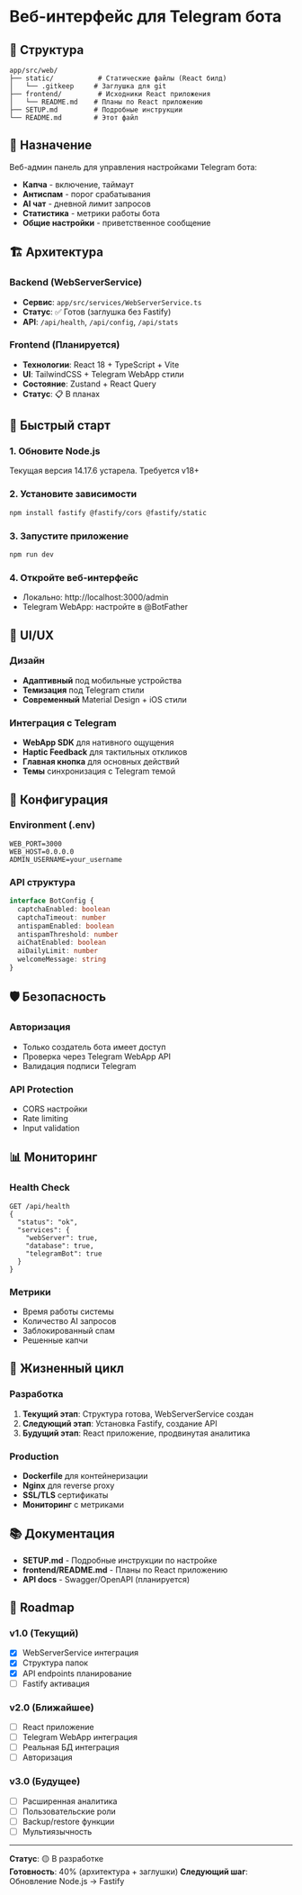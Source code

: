 # Веб-интерфейс для Telegram бота

## 📁 Структура

```
app/src/web/
├── static/           # Статические файлы (React билд)
│   └── .gitkeep     # Заглушка для git
├── frontend/         # Исходники React приложения
│   └── README.md    # Планы по React приложению
├── SETUP.md         # Подробные инструкции
└── README.md        # Этот файл
```

## 🎯 Назначение

Веб-админ панель для управления настройками Telegram бота:

- **Капча** - включение, таймаут
- **Антиспам** - порог срабатывания  
- **AI чат** - дневной лимит запросов
- **Статистика** - метрики работы бота
- **Общие настройки** - приветственное сообщение

## 🏗️ Архитектура

### Backend (WebServerService)
- **Сервис**: `app/src/services/WebServerService.ts`
- **Статус**: ✅ Готов (заглушка без Fastify)
- **API**: `/api/health`, `/api/config`, `/api/stats`

### Frontend (Планируется)
- **Технологии**: React 18 + TypeScript + Vite
- **UI**: TailwindCSS + Telegram WebApp стили
- **Состояние**: Zustand + React Query
- **Статус**: 📋 В планах

## 🚀 Быстрый старт

### 1. Обновите Node.js
Текущая версия 14.17.6 устарела. Требуется v18+

### 2. Установите зависимости
```bash
npm install fastify @fastify/cors @fastify/static
```

### 3. Запустите приложение
```bash
npm run dev
```

### 4. Откройте веб-интерфейс
- Локально: http://localhost:3000/admin
- Telegram WebApp: настройте в @BotFather

## 🎨 UI/UX

### Дизайн
- **Адаптивный** под мобильные устройства
- **Темизация** под Telegram стили
- **Современный** Material Design + iOS стили

### Интеграция с Telegram
- **WebApp SDK** для нативного ощущения
- **Haptic Feedback** для тактильных откликов
- **Главная кнопка** для основных действий
- **Темы** синхронизация с Telegram темой

## 🔧 Конфигурация

### Environment (.env)
```env
WEB_PORT=3000
WEB_HOST=0.0.0.0
ADMIN_USERNAME=your_username
```

### API структура
```typescript
interface BotConfig {
  captchaEnabled: boolean
  captchaTimeout: number
  antispamEnabled: boolean  
  antispamThreshold: number
  aiChatEnabled: boolean
  aiDailyLimit: number
  welcomeMessage: string
}
```

## 🛡️ Безопасность

### Авторизация
- Только создатель бота имеет доступ
- Проверка через Telegram WebApp API
- Валидация подписи Telegram

### API Protection
- CORS настройки
- Rate limiting
- Input validation

## 📊 Мониторинг

### Health Check
```
GET /api/health
{
  "status": "ok",
  "services": {
    "webServer": true,
    "database": true, 
    "telegramBot": true
  }
}
```

### Метрики
- Время работы системы
- Количество AI запросов
- Заблокированный спам
- Решенные капчи

## 🔄 Жизненный цикл

### Разработка
1. **Текущий этап**: Структура готова, WebServerService создан
2. **Следующий этап**: Установка Fastify, создание API
3. **Будущий этап**: React приложение, продвинутая аналитика

### Production
- **Dockerfile** для контейнеризации
- **Nginx** для reverse proxy  
- **SSL/TLS** сертификаты
- **Мониторинг** с метриками

## 📚 Документация

- **SETUP.md** - Подробные инструкции по настройке
- **frontend/README.md** - Планы по React приложению
- **API docs** - Swagger/OpenAPI (планируется)

## 🎯 Roadmap

### v1.0 (Текущий)
- [x] WebServerService интеграция
- [x] Структура папок
- [x] API endpoints планирование
- [ ] Fastify активация

### v2.0 (Ближайшее)
- [ ] React приложение
- [ ] Telegram WebApp интеграция
- [ ] Реальная БД интеграция
- [ ] Авторизация

### v3.0 (Будущее)
- [ ] Расширенная аналитика
- [ ] Пользовательские роли
- [ ] Backup/restore функции
- [ ] Мультиязычность

---

**Статус**: 🟡 В разработке  
**Готовность**: 40% (архитектура + заглушки)
**Следующий шаг**: Обновление Node.js → Fastify 